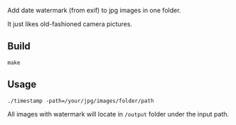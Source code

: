 Add date watermark (from exif) to jpg images in one folder.

It just likes old-fashioned camera pictures.

## Build

```
make
```

## Usage

```
./timestamp -path=/your/jpg/images/folder/path
```

All images with watermark will locate in `/output` folder under the input path.
